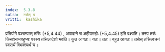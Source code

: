 ```yaml
---
index:  5.3.8
sutra:  तसेश् च
vritti:  kashika 
---
```


प्रतियोगे पञ्चम्यास् तसिः (*5,4.44) , अपादाने च अहीयरुहोः (*5,4.45) इति वक्ष्यति। तस्य तसेः किंसर्वनामबहुभ्यः परस्य तसिलादेशो भवति। कुत आगतः। यतः। ततः। बहुत आगतः। तसेस् तसिल्वचनं स्वरार्थं विभक्त्यर्थं च।

